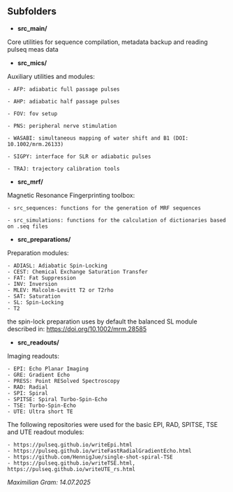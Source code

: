 ## Subfolders

- **src_main/**

Core utilities for sequence compilation, metadata backup and reading pulseq meas data 

- **src_mics/**

Auxiliary utilities and modules:

	- AFP: adiabatic full passage pulses

	- AHP: adiabatic half passage pulses

	- FOV: fov setup

	- PNS: peripheral nerve stimulation

	- WASABI: simultaneous mapping of water shift and B1 (DOI: 10.1002/mrm.26133)

	- SIGPY: interface for SLR or adiabatic pulses

	- TRAJ: trajectory calibration tools

- **src_mrf/**

Magnetic Resonance Fingerprinting toolbox:

    - src_sequences: functions for the generation of MRF sequences

    - src_simulations: functions for the calculation of dictionaries based on .seq files

  

- **src_preparations/**

Preparation modules:

    - ADIASL: Adiabatic Spin-Locking
    - CEST: Chemical Exchange Saturation Transfer
    - FAT: Fat Suppression
    - INV: Inversion
    - MLEV: Malcolm-Levitt T2 or T2rho
    - SAT: Saturation
    - SL: Spin-Locking
    - T2
the spin-lock preparation uses by default the balanced SL module described in: https://doi.org/10.1002/mrm.28585


- **src_readouts/**

Imaging readouts:

    - EPI: Echo Planar Imaging
    - GRE: Gradient Echo
    - PRESS: Point RESolved Spectroscopy
    - RAD: Radial
    - SPI: Spiral
    - SPITSE: Spiral Turbo-Spin-Echo
    - TSE: Turbo-Spin-Echo
    - UTE: Ultra short TE

The following repositories were used for the basic EPI, RAD, SPITSE, TSE and UTE readout modules:

    - https://pulseq.github.io/writeEpi.html
    - https://pulseq.github.io/writeFastRadialGradientEcho.html
    - https://github.com/HennigJue/single-shot-spiral-TSE
    - https://pulseq.github.io/writeTSE.html, https://pulseq.github.io/writeUTE_rs.html

  
_Maximilian Gram: 14.07.2025_